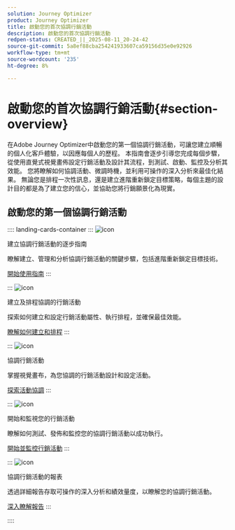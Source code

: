 ```yaml
---
solution: Journey Optimizer
product: Journey Optimizer
title: 啟動您的首次協調行銷活動
description: 啟動您的首次協調行銷活動
redpen-status: CREATED_||_2025-08-11_20-24-42
source-git-commit: 5a8ef88cba254241933607ca59156d35e0e92926
workflow-type: tm+mt
source-wordcount: '235'
ht-degree: 8%

---
```



# 啟動您的首次協調行銷活動{#section-overview}

在Adobe Journey Optimizer中啟動您的第一個協調行銷活動，可讓您建立順暢的個人化客戶體驗，以因應每個人的歷程。 本指南會逐步引導您完成每個步驟，從使用直覺式視覺畫佈設定行銷活動及設計其流程，到測試、啟動、監控及分析其效能。 您將瞭解如何協調活動、微調時機，並利用可操作的深入分析來最佳化結果。 無論您是排程一次性訊息，還是建立進階重新鎖定目標策略，每個主題的設計目的都是為了建立您的信心，並協助您將行銷願景化為現實。

## 啟動您的第一個協調行銷活動

:::: landing-cards-container
:::
![icon](https://cdn.experienceleague.adobe.com/icons/circle-play.svg)

建立協調行銷活動的逐步指南

瞭解建立、管理和分析協調行銷活動的關鍵步驟，包括進階重新鎖定目標技術。

[開始使用指南](../using/orchestrated/gs-campaign-creation.md)
:::

:::
![icon](https://cdn.experienceleague.adobe.com/icons/list-check.svg)

建立及排程協調的行銷活動

探索如何建立和設定行銷活動屬性、執行排程，並確保最佳效能。

[瞭解如何建立和排程](../using/orchestrated/create-orchestrated-campaign.md)
:::

:::
![icon](https://cdn.experienceleague.adobe.com/icons/code-branch.svg)

協調行銷活動

掌握視覺畫布，為您協調的行銷活動設計和設定活動。

[探索活動協調](../using/orchestrated/orchestrate-activities.md)
:::

:::
![icon](https://cdn.experienceleague.adobe.com/icons/gear.svg)

開始和監視您的行銷活動

瞭解如何測試、發佈和監控您的協調行銷活動以成功執行。

[開始並監控行銷活動](../using/orchestrated/start-monitor-campaigns.md)
:::

:::
![icon](https://cdn.experienceleague.adobe.com/icons/chart-line.svg)

協調行銷活動的報表

透過詳細報告存取可操作的深入分析和績效量度，以瞭解您的協調行銷活動。

[深入瞭解報告](../using/orchestrated/reporting-campaigns.md)
:::

::::
